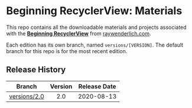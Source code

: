 # Beginning RecyclerView: Materials

This repo contains all the downloadable materials and projects associated with the **[Beginning RecyclerView](https://www.raywenderlich.com/9261744-beginning-recyclerview)** from [raywenderlich.com](https://www.raywenderlich.com).

Each edition has its own branch, named `versions/[VERSION]`. The default branch for this repo is for the most recent edition.

## Release History

| Branch                                                                                 | Version | Release Date |
| -------------------------------------------------------------------------------------- |:-------:|:------------:|
| [versions/2.0](https://github.com/raywenderlich/video-brv-materials/tree/versions/2.0) | 2.0     | 2020-08-13   |
